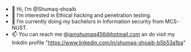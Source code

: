 - 👋 Hi, I’m @Shumaq-shoaib
- 👀 I’m interested in Ethical hacking and penetration testing.
- 🌱 I’m currently doing my bachelors in Information security from MCS-NUST. 
- 📫 You can reach me @iamshumaq456@hotmail.com an do visit my linkdin profile "https://www.linkedin.com/in/shumaq-shoaib-b5b53a1ba"

<!---
Shumaq-shoaib/Shumaq-shoaib is a ✨ special ✨ repository because its `README.md
` (this file) appears on your GitHub profile.
You can click the Preview link to take a look at your changes.
--->
